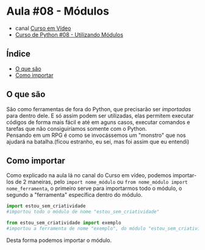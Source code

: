 # Aula #08 - Módulos
 * canal [Curso em Vídeo](https://www.youtube.com/c/CursoemV%C3%ADdeo)
 * [Curso de Python #08 - Utilizando Módulos](https://www.youtube.com/watch?v=oOUyhGNib2Q&t=358s)
 ## Índice
  * [O que são](#o-que-são)
  * [Como importar](#como-importar)

 ## O que são
  São como ferramentas de fora do Python, que precisarão ser *importadas* para dentro dele. E só assim podem ser utilizadas, elas permitem executar códigos de forma mais fácil e até em aguns casos, executar comandos e tarefas que não consiguiríamos somente com o Python.<br>
  Pensando em um RPG é como se invocássemos um "monstro" que nos ajudará na batalha.(ficou estranho, eu sei, mas foi assim que eu entendi)

 ## Como importar
  Como explicado na aula lá no canal do Curso em vídeo, podemos importar-los de 2 maneiras, pelo `import nome_módulo` ou `from nome_módulo import nome_ferramenta`, o primeiro serve para importarmos todo o módulo, o segundo a "ferramenta" específica dentro do módulo.
  ```python
  import estou_sem_criatividade 
  #importou todo o módulo de nome "estou_sem_criatividade"
  ```
  ```python
  from estou_sem_criatividade import exemplo
  #importou a ferramenta de nome "exemplo", do módulo "estou_sem_criatividade".
  ```
  Desta forma podemos importar o módulo.